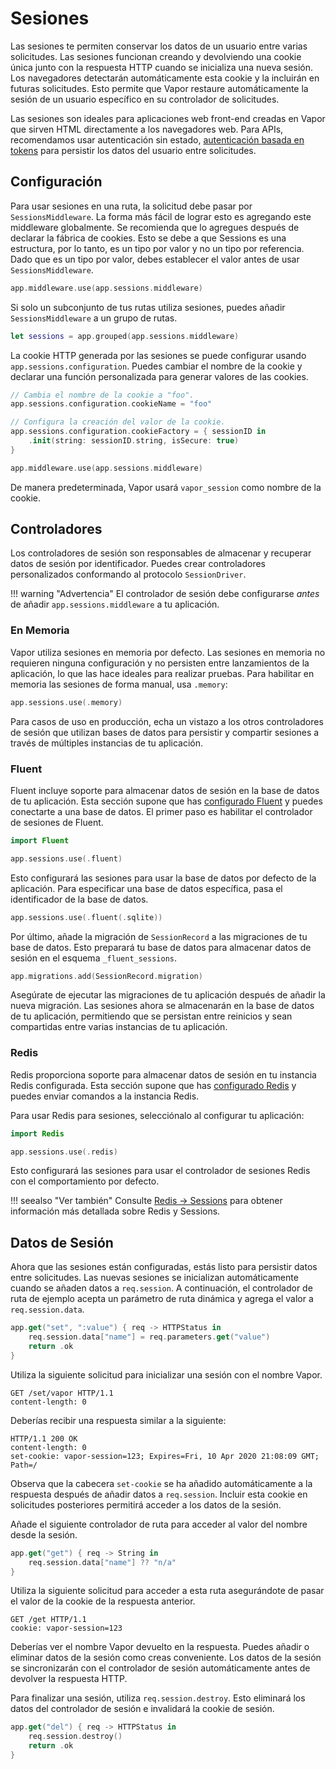 # Sesiones

Las sesiones te permiten conservar los datos de un usuario entre varias solicitudes. Las sesiones funcionan creando y devolviendo una cookie única junto con la respuesta HTTP cuando se inicializa una nueva sesión. Los navegadores detectarán automáticamente esta cookie y la incluirán en futuras solicitudes. Esto permite que Vapor restaure automáticamente la sesión de un usuario específico en su controlador de solicitudes.

Las sesiones son ideales para aplicaciones web front-end creadas en Vapor que sirven HTML directamente a los navegadores web. Para APIs, recomendamos usar autenticación sin estado, [autenticación basada en tokens](../security/authentication.md) para persistir los datos del usuario entre solicitudes.

## Configuración

Para usar sesiones en una ruta, la solicitud debe pasar por `SessionsMiddleware`. La forma más fácil de lograr esto es agregando este middleware globalmente. Se recomienda que lo agregues después de declarar la fábrica de cookies. Esto se debe a que Sessions es una estructura, por lo tanto, es un tipo por valor y no un tipo por referencia. Dado que es un tipo por valor, debes establecer el valor antes de usar `SessionsMiddleware`.

```swift
app.middleware.use(app.sessions.middleware)
```

Si solo un subconjunto de tus rutas utiliza sesiones, puedes añadir `SessionsMiddleware` a un grupo de rutas.

```swift
let sessions = app.grouped(app.sessions.middleware)
```

La cookie HTTP generada por las sesiones se puede configurar usando `app.sessions.configuration`. Puedes cambiar el nombre de la cookie y declarar una función personalizada para generar valores de las cookies.

```swift
// Cambia el nombre de la cookie a "foo".
app.sessions.configuration.cookieName = "foo"

// Configura la creación del valor de la cookie.
app.sessions.configuration.cookieFactory = { sessionID in
    .init(string: sessionID.string, isSecure: true)
}

app.middleware.use(app.sessions.middleware)
```

De manera predeterminada, Vapor usará `vapor_session` como nombre de la cookie.

## Controladores

Los controladores de sesión son responsables de almacenar y recuperar datos de sesión por identificador. Puedes crear controladores personalizados conformando al protocolo `SessionDriver`.

!!! warning "Advertencia"
    El controlador de sesión debe configurarse _antes_ de añadir `app.sessions.middleware` a tu aplicación.
    
### En Memoria

Vapor utiliza sesiones en memoria por defecto. Las sesiones en memoria no requieren ninguna configuración y no persisten entre lanzamientos de la aplicación, lo que las hace ideales para realizar pruebas. Para habilitar en memoria las sesiones de forma manual, usa `.memory`:

```swift
app.sessions.use(.memory)
```

Para casos de uso en producción, echa un vistazo a los otros controladores de sesión que utilizan bases de datos para persistir y compartir sesiones a través de múltiples instancias de tu aplicación.

### Fluent

Fluent incluye soporte para almacenar datos de sesión en la base de datos de tu aplicación. Esta sección supone que has [configurado Fluent](../fluent/overview.md) y puedes conectarte a una base de datos. El primer paso es habilitar el controlador de sesiones de Fluent.

```swift
import Fluent

app.sessions.use(.fluent)
```

Esto configurará las sesiones para usar la base de datos por defecto de la aplicación. Para especificar una base de datos específica, pasa el identificador de la base de datos.

```swift
app.sessions.use(.fluent(.sqlite))
```

Por último, añade la migración de `SessionRecord` a las migraciones de tu base de datos. Esto preparará tu base de datos para almacenar datos de sesión en el esquema `_fluent_sessions`.

```swift
app.migrations.add(SessionRecord.migration)
```

Asegúrate de ejecutar las migraciones de tu aplicación después de añadir la nueva migración. Las sesiones ahora se almacenarán en la base de datos de tu aplicación, permitiendo que se persistan entre reinicios y sean compartidas entre varias instancias de tu aplicación.

### Redis

Redis proporciona soporte para almacenar datos de sesión en tu instancia Redis configurada. Esta sección supone que has [configurado Redis](../redis/overview.md) y puedes enviar comandos a la instancia Redis.

Para usar Redis para sesiones, selecciónalo al configurar tu aplicación:

```swift
import Redis

app.sessions.use(.redis)
```

Esto configurará las sesiones para usar el controlador de sesiones Redis con el comportamiento por defecto.

!!! seealso "Ver también"
    Consulte [Redis &rarr; Sessions](../redis/sessions.md) para obtener información más detallada sobre Redis y Sessions.
    
## Datos de Sesión

Ahora que las sesiones están configuradas, estás listo para persistir datos entre solicitudes. Las nuevas sesiones se inicializan automáticamente cuando se añaden datos a `req.session`. A continuación, el controlador de ruta de ejemplo acepta un parámetro de ruta dinámica y agrega el valor a `req.session.data`.

```swift
app.get("set", ":value") { req -> HTTPStatus in
    req.session.data["name"] = req.parameters.get("value")
    return .ok
}
```

Utiliza la siguiente solicitud para inicializar una sesión con el nombre Vapor.

```http
GET /set/vapor HTTP/1.1
content-length: 0
```

Deberías recibir una respuesta similar a la siguiente:

```http
HTTP/1.1 200 OK
content-length: 0
set-cookie: vapor-session=123; Expires=Fri, 10 Apr 2020 21:08:09 GMT; Path=/
```

Observa que la cabecera `set-cookie` se ha añadido automáticamente a la respuesta después de añadir datos a `req.session`. Incluir esta cookie en solicitudes posteriores permitirá acceder a los datos de la sesión.

Añade el siguiente controlador de ruta para acceder al valor del nombre desde la sesión.

```swift
app.get("get") { req -> String in
    req.session.data["name"] ?? "n/a"
}
```

Utiliza la siguiente solicitud para acceder a esta ruta asegurándote de pasar el valor de la cookie de la respuesta anterior.

```http
GET /get HTTP/1.1
cookie: vapor-session=123
```

Deberías ver el nombre Vapor devuelto en la respuesta. Puedes añadir o eliminar datos de la sesión como creas conveniente. Los datos de la sesión se sincronizarán con el controlador de sesión automáticamente antes de devolver la respuesta HTTP.

Para finalizar una sesión, utiliza `req.session.destroy`. Esto eliminará los datos del controlador de sesión e invalidará la cookie de sesión.

```swift
app.get("del") { req -> HTTPStatus in
    req.session.destroy()
    return .ok
}
```
